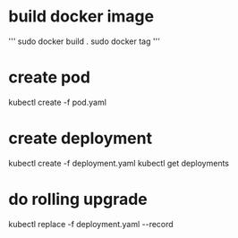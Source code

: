# build docker image
'''
sudo docker build .
sudo docker tag <imageid> <remote-tag>
'''
# create pod
kubectl create -f pod.yaml
# create deployment
kubectl create -f deployment.yaml
kubectl get deployments

# do rolling upgrade
kubectl replace -f deployment.yaml --record